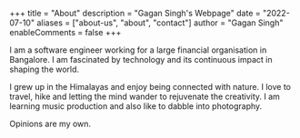 +++
title = "About"
description = "Gagan Singh's Webpage"
date = "2022-07-10"
aliases = ["about-us", "about", "contact"]
author = "Gagan Singh"
enableComments = false
+++

I am a software engineer working for a large financial organisation in Bangalore. I am fascinated by technology and its continuous impact in shaping the world.

I grew up in the Himalayas and enjoy being connected with nature. I love to travel, hike and letting the mind wander to rejuvenate the creativity. 
I am learning music production and also like to dabble into photography.

Opinions are my own.